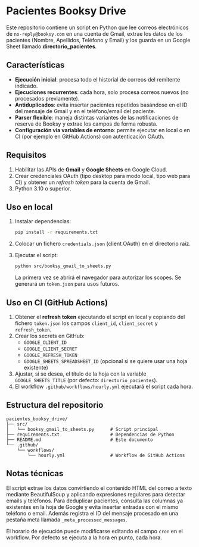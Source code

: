 # Pacientes Booksy Drive

Este repositorio contiene un script en Python que lee correos electrónicos de `no-reply@booksy.com` en una cuenta de Gmail, extrae los datos de los pacientes (Nombre, Apellidos, Teléfono y Email) y los guarda en un Google Sheet llamado **directorio_pacientes**.

## Características

* **Ejecución inicial**: procesa todo el historial de correos del remitente indicado.
* **Ejecuciones recurrentes**: cada hora, solo procesa correos nuevos (no procesados previamente).
* **Antiduplicados**: evita insertar pacientes repetidos basándose en el ID del mensaje de Gmail y en el teléfono/email del paciente.
* **Parser flexible**: maneja distintas variantes de las notificaciones de reserva de Booksy y extrae los campos de forma robusta.
* **Configuración via variables de entorno**: permite ejecutar en local o en CI (por ejemplo en GitHub Actions) con autenticación OAuth.

## Requisitos

1. Habilitar las APIs de **Gmail** y **Google Sheets** en Google Cloud.
2. Crear credenciales OAuth (tipo desktop para modo local, tipo web para CI) y obtener un *refresh token* para la cuenta de Gmail.
3. Python 3.10 o superior.

## Uso en local

1. Instalar dependencias:

   ```bash
   pip install -r requirements.txt
   ```
2. Colocar un fichero `credentials.json` (client OAuth) en el directorio raíz.
3. Ejecutar el script:

   ```bash
   python src/booksy_gmail_to_sheets.py
   ```
   La primera vez se abrirá el navegador para autorizar los scopes. Se generará un `token.json` para usos futuros.

## Uso en CI (GitHub Actions)

1. Obtener el **refresh token** ejecutando el script en local y copiando del fichero `token.json` los campos `client_id`, `client_secret` y `refresh_token`.
2. Crear los secrets en GitHub:
   * `GOOGLE_CLIENT_ID`
   * `GOOGLE_CLIENT_SECRET`
   * `GOOGLE_REFRESH_TOKEN`
   * `GOOGLE_SHEETS_SPREADSHEET_ID` (opcional si se quiere usar una hoja existente)
3. Ajustar, si se desea, el título de la hoja con la variable `GOOGLE_SHEETS_TITLE` (por defecto: `directorio_pacientes`).
4. El workflow `.github/workflows/hourly.yml` ejecutará el script cada hora.

## Estructura del repositorio

```
pacientes_booksy_drive/
├── src/
│   └── booksy_gmail_to_sheets.py      # Script principal
├── requirements.txt                   # Dependencias de Python
├── README.md                          # Este documento
└── .github/
    └── workflows/
        └── hourly.yml                 # Workflow de GitHub Actions
```

## Notas técnicas

El script extrae los datos convirtiendo el contenido HTML del correo a texto mediante BeautifulSoup y aplicando expresiones regulares para detectar emails y teléfonos. Para deduplicar pacientes, consulta las columnas ya existentes en la hoja de Google y evita insertar entradas con el mismo teléfono o email. Además registra el ID del mensaje procesado en una pestaña meta llamada `_meta_processed_messages`.

El horario de ejecución puede modificarse editando el campo `cron` en el workflow. Por defecto se ejecuta a la hora en punto, cada hora.